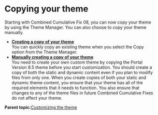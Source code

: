 # Copying your theme 

Starting with Combined Cumulative Fix 08, you can now copy your theme by using the Theme Manager. You can also choose to copy your theme manually.

-   **[Creating a copy of your theme ](../dev-theme/themeopt_themedev_copy.md)**  
You can quickly copy an existing theme when you select the Copy option from the Theme Manager.
-   **[Manually creating a copy of your theme ](../dev-theme/themeopt_cust_copytheme.md)**  
You need to create your own custom theme by copying the Portal Version 8.5 theme before you start customization. You should create a copy of both the static and dynamic content even if you plan to modify files from only one. When you create copies of both your static and dynamic theme content, you ensure that your theme has all of the required elements that it needs to function. You also ensure that changes to any of the theme files in future Combined Cumulative Fixes do not affect your theme.

**Parent topic:**[Customizing the theme ](../dev-theme/themeopt_cust.md)

